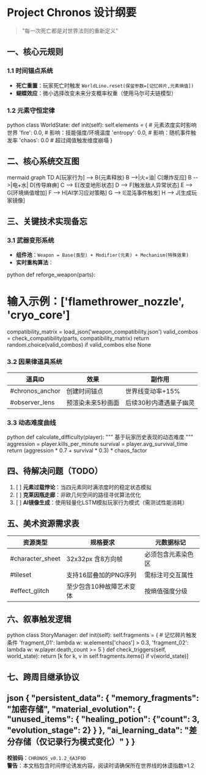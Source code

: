# Project Chronos 设计纲要
> "每一次死亡都是对世界法则的重新定义"

## 一、核心元规则
### 1.1 时间锚点系统
- **死亡重置**：玩家死亡时触发 `WorldLine.reset(保留参数=[记忆碎片,元素熵值])`
- **蝴蝶效应**：微小选择改变未来分支概率权重（使用马尔可夫链模型）

### 1.2 元素守恒定律
python
class WorldState:
def init(self):
self.elements = { # 元素浓度实时影响世界
'fire': 0.0, # 影响：技能强度/环境温度
'entropy': 0.0, # 影响：随机事件触发率
'chaos': 0.0 # 超过阈值触发维度崩塌 }
## 二、核心系统交互图
mermaid
graph TD
A[玩家行为] --> B{元素释放}
B -->|火+油| C[爆炸反应]
B -->|电+水| D[传导麻痹]
C --> E[改变地形状态]
D --> F[触发敌人异常状态]
E --> G[环境熵值增加]
F --> H[AI学习应对策略]
G --> I[混沌事件触发]
H --> J[生成玩家镜像]
## 三、关键技术实现备忘
### 3.1 武器变形系统
- **组件池**：`Weapon = Base(类型) + Modifier(元素) + Mechanism(特殊效果)`
- **实时重构算法**：

python
def reforge_weapon(parts):
# 输入示例：['flamethrower_nozzle', 'cryo_core']
compatibility_matrix = load_json('weapon_compatibility.json')
valid_combos = check_compatibility(parts, compatibility_matrix)
return random.choice(valid_combos) if valid_combos else None

### 3.2 因果律道具系统
| 道具ID            | 效果        | 副作用          |
|-----------------|-----------|--------------|
| #chronos_anchor | 创建时间锚点    | 世界线变动率+15%   |
| #observer_lens  | 预渲染未来5秒画面 | 后续30秒内遭遇量子幽灵 |

### 3.3 动态难度曲线
python def calculate_difficulty(player):
""" 基于玩家历史表现的动态难度 """
aggression = player.kills_per_minute
survival = player.avg_survival_time
return (aggression * 0.7 + survival * 0.3) * chaos_factor
## 四、待解决问题（TODO）
1. [ ] **元素过载悖论**：当四元素同时满浓度时的稳定状态模拟
2. [ ] **克莱因瓶走廊**：非欧几何空间的路径寻优算法优化
3. [ ] **AI镜像生成**：使用轻量化LSTM模拟玩家行为模式（需测试性能消耗）

## 五、美术资源需求表
| 资源类型             | 规格要求          | 元数据标记     |
|------------------|---------------|-----------|
| #character_sheet | 32x32px 含8方向帧 | 必须包含元素染色区 |
| #tileset         | 支持16层叠加的PNG序列 | 需标注可交互属性  |
| #effect_glitch   | 至少包含10种故障艺术变体 | 按熵值强度分级   |

## 六、叙事触发逻辑

python
class StoryManager:
def init(self):
self.fragments = { # 记忆碎片触发条件
'fragment_01': lambda w: w.elements['chaos'] > 0.3,
'fragment_02': lambda w: w.player.death_count >= 5
}
def check_triggers(self, world_state):
    return [k for k, v in self.fragments.items() if v(world_state)]
## 七、跨周目继承协议
json
{
"persistent_data": {
"memory_fragments": "加密存储",
"material_evolution": {
"unused_items": {
"healing_potion":
{"count": 3, "evolution_stage": 2}
}
},
"ai_learning_data":
"差分存储（仅记录行为模式变化）"
}
}
--- 

**校验码**：`CHRONOS_v0.1.2_6A3F9D`  
**警告**：本文档包含时间悖论诱发内容，阅读时请确保所在世界线的休谟指数≥1.2
